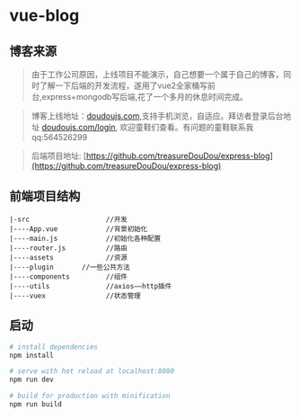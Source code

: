 # vue-blog

## 博客来源

> 由于工作公司原因，上线项目不能演示，自己想要一个属于自己的博客，同时了解一下后端的开发流程，遂用了vue2全家桶写前台,express+mongodb写后端,花了一个多月的休息时间完成。

> 博客上线地址：[doudoujs.com](http://doudoujs.com),支持手机浏览，自适应。拜访者登录后台地址 [doudoujs.com/login](http://doudoujs.com/login), 欢迎童鞋们查看。有问题的童鞋联系我qq:564526299

> 后端项目地址: [https://github.com/treasureDouDou/express-blog](https://github.com/treasureDouDou/express-blog)

## 前端项目结构

```
|-src  					//开发
|----App.vue  			//背景初始化
|----main.js  			//初始化各种配置
|----router.js  		//路由
|----assets  			//资源
|----plugin       //一些公共方法
|----components  		//组件
|----utils  			//axios——http插件
|----vuex  				//状态管理
```

## 启动

``` bash
# install dependencies
npm install

# serve with hot reload at localhost:8080
npm run dev

# build for production with minification
npm run build
```
